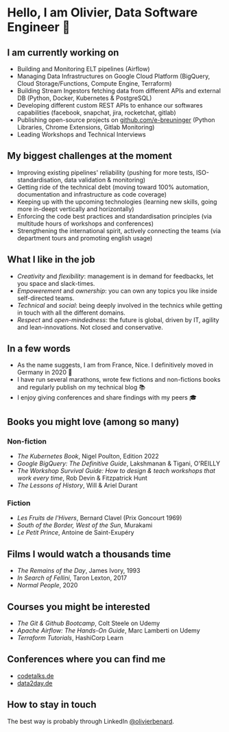 # Hello, I am Olivier, Data Software Engineer :wave:

## I am currently working on

- Building and Monitoring ELT pipelines (Airflow)
- Managing Data Infrastructures on Google Cloud Platform (BigQuery, Cloud Storage/Functions, Compute Engine, Terraform)
- Building Stream Ingestors fetching data from different APIs and external DB (Python, Docker, Kubernetes & PostgreSQL)
- Developing different custom REST APIs to enhance our softwares capabilities (facebook, snapchat, jira, rocketchat, gitlab)
- Publishing open-source projects on [github.com/e-breuninger](github.com/e-breuninger) (Python Libraries, Chrome Extensions, Gitlab Monitoring)
- Leading Workshops and Technical Interviews

## My biggest challenges at the moment

- Improving existing pipelines' reliability (pushing for more tests, ISO-standardisation, data validation & monitoring)
- Getting ride of the technical debt (moving toward 100% automation, documentation and infrastructure as code coverage)
- Keeping up with the upcoming technologies (learning new skills, going more in-deept vertically and horizontally)
- Enforcing the code best practices and standardisation principles (via multitude hours of workshops and conferences)
- Strengthening the international spirit, actively connecting the teams (via department tours and promoting english usage)

## What I like in the job

- _Creativity_ and _flexibility_: management is in demand for feedbacks, let you space and slack-times.
- _Empowerement_ and _ownership_: you can own any topics you like inside self-directed teams.
- _Technical_ and _social_: being deeply involved in the technics while getting in touch with all the different domains.
- _Respect_ and _open-mindedness_: the future is global, driven by IT, agility and lean-innovations. Not closed and conservative.

## In a few words

- As the name suggests, I am from France, Nice. I definitively moved in Germany in 2020 :palm_tree:
- I have run several marathons, wrote few fictions and non-fictions books and regularly publish on my technical blog :books:
- I enjoy giving conferences and share findings with my peers :mortar_board:

## Books you might love (among so many)

### Non-fiction

- _The Kubernetes Book_, Nigel Poulton, Edition 2022
- _Google BigQuery: The Definitive Guide_, Lakshmanan & Tigani, O'REILLY
- _The Workshop Survival Guide: How to design & teach workshops that work every time_, Rob Devin & Fitzpatrick Hunt
- _The Lessons of History_, Will & Ariel Durant

### Fiction
- _Les Fruits de l'Hivers_, Bernard Clavel (Prix Goncourt 1969)
- _South of the Border, West of the Sun_, Murakami
- _Le Petit Prince_, Antoine de Saint-Exupéry

## Films I would watch a thousands time

- _The Remains of the Day_, James Ivory, 1993
- _In Search of Fellini_, Taron Lexton, 2017
- _Normal People_, 2020

## Courses you might be interested

- _The Git & Github Bootcamp_, Colt Steele on Udemy
- _Apache Airflow: The Hands-On Guide_, Marc Lamberti on Udemy
- _Terraform Tutorials_, HashiCorp Learn

## Conferences where you can find me

- [codetalks.de](https://codetalks.de/)
- [data2day.de](https://www.data2day.de/index.php)

## How to stay in touch

The best way is probably through LinkedIn [@olivierbenard](https://www.linkedin.com/in/olivierbenard/).